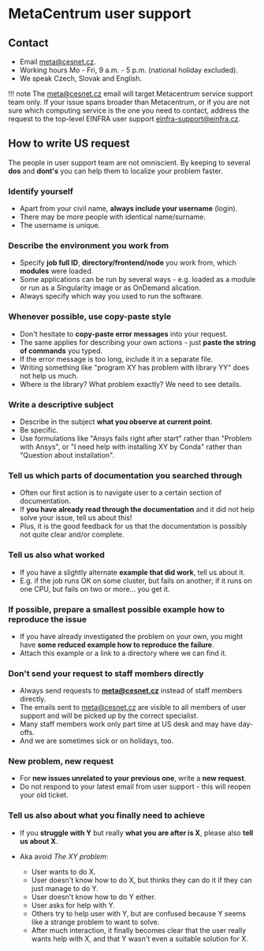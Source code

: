 #  MetaCentrum user support

## Contact

- Email <meta@cesnet.cz>.
- Working hours Mo - Fri, 9 a.m. - 5 p.m. (national holiday excluded).
- We speak Czech, Slovak and English.

!!! note
    The <meta@cesnet.cz> email will target Metacentrum service support team only. If your issue spans broader than Metacentrum, or if you are not sure which computing service is the one you need to contact, address the request to the top-level EINFRA user support <einfra-support@einfra.cz>.
	
## How to write US request

The people in user support team are not omniscient. By keeping to several **dos** and **dont's** you can help them to localize your problem faster.

### Identify yourself

- Apart from your civil name, **always include your username** (login). 
- There may be more people with identical name/surname. 
- The username is unique.

### Describe the environment you work from

- Specify **job full ID**, **directory/frontend/node** you work from, which **modules** were loaded.
- Some applications can be run by several ways - e.g. loaded as a module or run as a Singularity image or as OnDemand alication.
- Always specify which way you used to run the software.

### Whenever possible, use copy-paste style

- Don't hesitate to **copy-paste error messages** into your request.
- The same applies for describing your own actions - just **paste the string of commands** you typed.
- If the error message is too long, include it in a separate file.
- Writing something like "program XY has problem with library YY" does not help us much. 
- Where is the library? What problem exactly? We need to see details.

### Write a descriptive subject

- Describe in the subject **what you observe at current point**. 
- Be specific.
- Use formulations like "Ansys fails right after start" rather than "Problem with Ansys", or "I need help with installing XY by Conda" rather than "Question about installation".

### Tell us which parts of documentation you searched through

- Often our first action is to navigate user to a certain section of documentation. 
- If **you have already read through the documentation** and it did not help solve your issue, tell us about this!
- Plus, it is the good feedback for us that the documentation is possibly not quite clear and/or complete.

### Tell us also what worked

- If you have a slightly alternate **example that did work**, tell us about it.
- E.g. if the job runs OK on some cluster, but fails on another; if it runs on one CPU, but fails on two or more... you get it.
 
### If possible, prepare a smallest possible example how to reproduce the issue

- If you have already investigated the problem on your own, you might have **some reduced example how to reproduce the failure**.
- Attach this example or a link to a directory where we can find it. 

### Don't send your request to staff members directly

- Always send requests to **<meta@cesnet.cz>** instead of staff members directly.
- The emails sent to <meta@cesnet.cz> are visible to all members of user support and will be picked up by the correct specialist.
- Many staff members work only part time at US desk and may have day-offs.
- And we are sometimes sick or on holidays, too.

### New problem, new request

- For **new issues unrelated to your previous one**, write a **new request**.
- Do not respond to your latest email from user support - this will reopen your old ticket.

### Tell us also about what you finally need to achieve

- If you **struggle with Y** but really **what you are after is X**, please also **tell us about X**.

- Aka avoid *The XY problem*:
    - User wants to do X.
    - User doesn't know how to do X, but thinks they can do it if they can just manage to do Y.
    - User doesn't know how to do Y either.
    - User asks for help with Y.
    - Others try to help user with Y, but are confused because Y seems like a strange problem to want to solve.
    - After much interaction, it finally becomes clear that the user really wants help with X, and that Y wasn't even a suitable solution for X.


